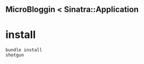 MicroBloggin < Sinatra::Application
----------------------------------

install
=======

    bundle install
    shotgun



